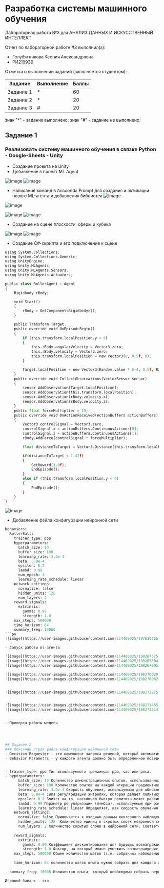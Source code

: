 # Разработка системы машинного обучения
Лабораторная работа №3 для АНАЛИЗ ДАННЫХ И ИСКУССТВЕННЫЙ ИНТЕЛЛЕКТ

Отчет по лабораторной работе #3 выполнил(а):
- Голубятникова Ксения Александровна
- РИ210939

Отметка о выполнении заданий (заполняется студентом):

| Задание | Выполнение | Баллы |
| ------ | ------ | ------ |
| Задание 1 | * | 60 |
| Задание 2 | * | 20 |
| Задание 3 | # | 20 |

знак "*" - задание выполнено; знак "#" - задание не выполнено;


## Задание 1
### Реализовать систему машинного обучения в связке Python - Google-Sheets - Unity
- Создание проекта на Unity
- Добавление в проект ML Agent

![image](https://user-images.githubusercontent.com/114469025/197522371-8ac1cdad-723c-43da-ad16-0ac0a6c53a42.png)
![image](https://user-images.githubusercontent.com/114469025/197621955-9402bcf2-27e7-4a86-a14e-df9713028f40.png)


- Написание команд в Anaconda Prompt для создания и активации нового ML-агента и добавления библиотек
![image](https://user-images.githubusercontent.com/114469025/197525153-4e1d8b86-20b9-406a-b4e7-61d27080d0ba.png)

![image](https://user-images.githubusercontent.com/114469025/197525206-41d07b8f-48d0-4a7d-ab9d-b37a29f16450.png)

![image](https://user-images.githubusercontent.com/114469025/197614732-6e3dcc08-290b-414c-933b-5c0ecd427d3d.png)
![image](https://user-images.githubusercontent.com/114469025/197622320-e7ec8532-8bd6-4a9c-a954-e44c23669e1b.png)



- Создание на сцене плоскости, сферы и кубика

![image](https://user-images.githubusercontent.com/114469025/197623363-a7313551-0157-4be0-811c-3ee03383905b.png)
![image](https://user-images.githubusercontent.com/114469025/197624428-ea0d3c11-056c-4fff-8fdd-87c158ef988e.png)

- Создание С#-скрипта и его подключение к сцене
```py
using System.Collections;
using System.Collections.Generic;
using UnityEngine;
using Unity.MLAgents;
using Unity.MLAgents.Sensors;
using Unity.MLAgents.Actuators;

public class RollerAgent : Agent
{
    Rigidbody rBody;

    void Start()
    {
        rBody = GetComponent<Rigidbody>();
    }

    public Transform Target;
    public override void OnEpisodeBegin()
    {
        if (this.transform.localPosition.y < 0)
        {
            this.rBody.angularVelocity = Vector3.zero;
            this.rBody.velocity = Vector3.zero;
            this.transform.localPosition = new Vector3(0, 0.5f, 0);
        }

        Target.localPosition = new Vector3(Random.value * 8-4, 0.5f, Random.value * 8-4);
    }
    public override void CollectObservations(VectorSensor sensor)
    {
        sensor.AddObservation(Target.localPosition);
        sensor.AddObservation(this.transform.localPosition);
        sensor.AddObservation(rBody.velocity.x);
        sensor.AddObservation(rBody.velocity.z);
    }
    public float forceMultiplier = 10;
    public override void OnActionReceived(ActionBuffers actionBuffers)
    {
        Vector3 controlSignal = Vector3.zero;
        controlSignal.x = actionBuffers.ContinuousActions[0];
        controlSignal.z = actionBuffers.ContinuousActions[1];
        rBody.AddForce(controlSignal * forceMultiplier);

        float distanceToTarget = Vector3.Distance(this.transform.localPosition, Target.localPosition);

        if(distanceToTarget < 1.42f)
        {
            SetReward(1.0f);
            EndEpisode();
        }
        else if (this.transform.localPosition.y < 0)
        {
            EndEpisode();
        }
    }
}
```
![image](https://user-images.githubusercontent.com/114469025/198277514-f4e9741d-3dd9-4ec9-ae9e-61b6a4edf776.png)

- Добавление файла конфигурации нейронной сети
```py
behaviors:
  RollerBall:
    trainer_type: ppo
    hyperparameters:
      batch_size: 10
      buffer_size: 100
      learning_rate: 3.0e-4
      beta: 5.0e-4
      epsilon: 0.2
      lambd: 0.99
      num_epoch: 3
      learning_rate_schedule: linear
    network_settings:
      normalize: false
      hidden_units: 128
      num_layers: 2
    reward_signals:
      extrinsic:
        gamma: 0.99
        strength: 1.0
    max_steps: 500000
    time_horizon: 64
    summary_freq: 10000
```py
![image](https://user-images.githubusercontent.com/114469025/197630325-35614f16-e9ea-47e7-88c1-7120e9204095.png)

- Запуск работы ml-агента

![image](https://user-images.githubusercontent.com/114469025/198267575-a68a2440-3c55-492e-8910-7e0d0022f893.png)
![image](https://user-images.githubusercontent.com/114469025/198267604-fcabcd42-3a7a-4054-b4f0-a340d201eedf.png)
![image](https://user-images.githubusercontent.com/114469025/198267695-c12fc631-7a79-4987-ac5d-b87f30af6fbd.png)

![image](https://user-images.githubusercontent.com/114469025/198270029-1be2fd3d-bbda-45fe-9687-d36879c3c051.png)
![image](https://user-images.githubusercontent.com/114469025/198270062-1682cf33-e881-467d-9153-e4676d6f72bd.png)


![image](https://user-images.githubusercontent.com/114469025/198272275-81ab5208-a940-4f29-8a4a-fb6d3243c575.png)


![image](https://user-images.githubusercontent.com/114469025/198273455-a7932726-ff39-4945-b1fe-1c2c5c31315f.png)
![image](https://user-images.githubusercontent.com/114469025/198273514-6148f3a4-c30f-476d-a18e-d1676c294ddf.png)


- Проверка работы модели




## Задание 2
### Описание строк файла конфигурации нейронной сети
- Decision Requester - это компонент запроса решений, который автоматически запрашивает решения для экземпляра через регулярные промежутки времени. Предоставляет удобный и гибкий запуска процесса принятия решения агентом.
- Behavior Parametrs - у каждого агента должно быть определенное поведение. Behavior Parametrs определяет, как Агент принимает решения. Например в RollerAgent используется пробел размером 8. Это означает, что вектор признаков, содержащий наблюдения Агента, содержит восемь элементов: компоненты x и z вращения куба агента и компоненты x, y и z относительного положения и скорости шара.


- trainer_type: ppo Тип используемого тренажера: ppo, sac или poca.
- hyperparameters:
      batch_size: 10 Количество демонстрационных опытов, использованных для одной итерации обновления градиентного спуска. 
      buffer_size: 100 Количество опытов на каждой итерации градиентного спуска. Это всегда должно быть в несколько раз меньше, чем buffer_size. 
      learning_rate: 3.0e-4 Скорость обучения, используемая для обновления дискриминатора. 
      beta: 5.0e-4 Сила регуляризации энтропии, которая делает политику "более случайной". Это гарантирует, что агенты должным образом исследуют пространство действий во время обучения. Увеличение этого параметра обеспечит выполнение большего количества случайных действий. Это должно быть скорректировано таким образом, чтобы энтропия медленно уменьшалась вместе с увеличением вознаграждения. Если энтропия падает слишком быстро, увеличьте бета-версию. Если энтропия падает слишком медленно, уменьшите бета.
      epsilon: 0.2 Влияет на то, насколько быстро политика может развиваться во время обучения. Соответствует допустимому порогу расхождения между старой и новой политиками при обновлении с градиентным спуском. Установка этого малого значения приведет к более стабильным обновлениям, но также замедлит процесс обучения.
      lambd: 0.99 Параметр регуляризации (лямбда), используемый при расчете обобщенной оценки преимущества. Это можно рассматривать как то, насколько агент полагается на свою текущую оценку стоимости при расчете обновленной оценки стоимости.
      learning_rate_schedule: linear Определяет, как скорость обучения меняется с течением времени. 
    network_settings:
      normalize: false Применяется к входным данным векторного наблюдения. Эта нормализация основана на текущем среднем значении и дисперсии векторного наблюдения. 
      hidden_units: 128  Количество единиц в скрытых слоях нейронной сети. Соответствует количеству единиц в каждом полностью связном слое нейронной сети. 
      num_layers: 2 Количество скрытых слоев в нейронной сети. Соответствует тому, сколько скрытых слоев присутствует после ввода наблюдения или после кодирования CNN визуального наблюдения. 
      
    reward_signals:
      extrinsic:
        gamma: 0.99 Коэффициент дисконтирования для будущих вознаграждений, поступающих от окружающей среды. Это можно рассматривать как то, насколько далеко в будущем агент должен заботиться о возможных вознаграждениях. 
        strength: 1.0 Фактор, на который можно умножить вознаграждение, получаемое от окружающей среды. 
    max_steps: 500000 Общее количество шагов (т.е. собранных наблюдений и предпринятых действий), которые должны быть выполнены в среде (или во всех средах, если используется несколько параллельно) до завершения процесса обучения.
    
    time_horizon: 64 количество шагов опыта нужно собрать для каждого агента, прежде чем добавлять его в буфер опыта. Когда этот предел достигается до окончания эпизода, оценка стоимости используется для прогнозирования общего ожидаемого вознаграждения от текущего состояния агента.
    
- summary_freq: 10000 Количество опыта, который необходимо собрать перед созданием и отображением статистики обучения. 

Игровой баланс - это 
